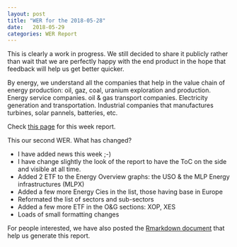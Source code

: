 ```yaml
---
layout: post
title: "WER for the 2018-05-28"
date:   2018-05-29
categories: WER Report
---
```


This is clearly a work in progress.  We still decided to share it publicly rather than wait that we are perfectly happy with the end product in the hope that feedback will help us get better quicker.  

By energy, we understand all the companies that help in the value chain of energy production: oil, gaz, coal, uranium exploration and production. Energy service companies. oil & gas transport companies. Electricity generation and transportation. Industrial companies that manufactures turbines, solar pannels, batteries, etc.

Check [this page](https://fderyckel.github.io/WER/reports/WER_2018_05_28.html) for this week report.  

This our second WER.  What has changed? 

* I have added news this week ;-)
* I have change slightly the look of the report to have the ToC on the side and visible at all time. 
* Added 2 ETF to the Energy Overview graphs: the USO & the MLP Energy infrastructures (MLPX)
* Added a few more Energy Cies in the list, those having base in Europe 
* Reformated the list of sectors and sub-sectors
* Added a few more ETF in the O&G sections: XOP, XES
* Loads of small formatting changes


For people interested, we have also posted the [Rmarkdown document](https://fderyckel.github.io/WER/WER_V01.Rmd) that help us generate this report.  
